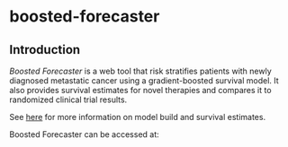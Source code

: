 # boosted-forecaster

## Introduction
*Boosted Forecaster* is a web tool that risk stratifies patients with newly diagnosed metastatic cancer using a gradient-boosted survival model. It also provides survival estimates for novel therapies and compares it to randomized clinical trial results. 
 
 See [here](https://github.com/xavier-orcutt/rct_generalizability_flatiron) for more information on model build and survival estimates. 

 Boosted Forecaster can be accessed at: 